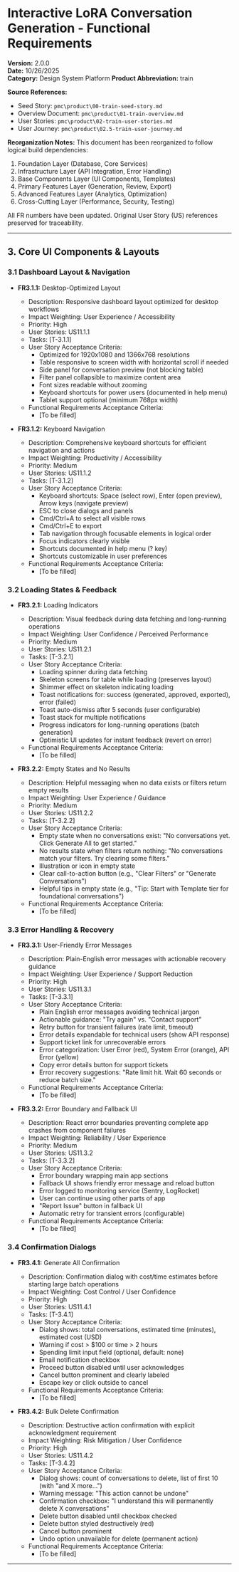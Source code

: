 # Interactive LoRA Conversation Generation - Functional Requirements
**Version:** 2.0.0  
**Date:** 10/26/2025  
**Category:** Design System Platform
**Product Abbreviation:** train

**Source References:**
- Seed Story: `pmc\product\00-train-seed-story.md`
- Overview Document: `pmc\product\01-train-overview.md`
- User Stories: `pmc\product\02-train-user-stories.md`
- User Journey: `pmc\product\02.5-train-user-journey.md`

**Reorganization Notes:**
This document has been reorganized to follow logical build dependencies:
1. Foundation Layer (Database, Core Services)
2. Infrastructure Layer (API Integration, Error Handling)
3. Base Components Layer (UI Components, Templates)
4. Primary Features Layer (Generation, Review, Export)
5. Advanced Features Layer (Analytics, Optimization)
6. Cross-Cutting Layer (Performance, Security, Testing)

All FR numbers have been updated. Original User Story (US) references preserved for traceability.

---


## 3. Core UI Components & Layouts

### 3.1 Dashboard Layout & Navigation

- **FR3.1.1:** Desktop-Optimized Layout
  * Description: Responsive dashboard layout optimized for desktop workflows
  * Impact Weighting: User Experience / Accessibility
  * Priority: High
  * User Stories: US11.1.1
  * Tasks: [T-3.1.1]
  * User Story Acceptance Criteria:
    - Optimized for 1920x1080 and 1366x768 resolutions
    - Table responsive to screen width with horizontal scroll if needed
    - Side panel for conversation preview (not blocking table)
    - Filter panel collapsible to maximize content area
    - Font sizes readable without zooming
    - Keyboard shortcuts for power users (documented in help menu)
    - Tablet support optional (minimum 768px width)
  * Functional Requirements Acceptance Criteria:
    - [To be filled]

- **FR3.1.2:** Keyboard Navigation
  * Description: Comprehensive keyboard shortcuts for efficient navigation and actions
  * Impact Weighting: Productivity / Accessibility
  * Priority: Medium
  * User Stories: US11.1.2
  * Tasks: [T-3.1.2]
  * User Story Acceptance Criteria:
    - Keyboard shortcuts: Space (select row), Enter (open preview), Arrow keys (navigate preview)
    - ESC to close dialogs and panels
    - Cmd/Ctrl+A to select all visible rows
    - Cmd/Ctrl+E to export
    - Tab navigation through focusable elements in logical order
    - Focus indicators clearly visible
    - Shortcuts documented in help menu (? key)
    - Shortcuts customizable in user preferences
  * Functional Requirements Acceptance Criteria:
    - [To be filled]

### 3.2 Loading States & Feedback

- **FR3.2.1:** Loading Indicators
  * Description: Visual feedback during data fetching and long-running operations
  * Impact Weighting: User Confidence / Perceived Performance
  * Priority: Medium
  * User Stories: US11.2.1
  * Tasks: [T-3.2.1]
  * User Story Acceptance Criteria:
    - Loading spinner during data fetching
    - Skeleton screens for table while loading (preserves layout)
    - Shimmer effect on skeleton indicating loading
    - Toast notifications for: success (generated, approved, exported), error (failed)
    - Toast auto-dismiss after 5 seconds (user configurable)
    - Toast stack for multiple notifications
    - Progress indicators for long-running operations (batch generation)
    - Optimistic UI updates for instant feedback (revert on error)
  * Functional Requirements Acceptance Criteria:
    - [To be filled]

- **FR3.2.2:** Empty States and No Results
  * Description: Helpful messaging when no data exists or filters return empty results
  * Impact Weighting: User Experience / Guidance
  * Priority: Medium
  * User Stories: US11.2.2
  * Tasks: [T-3.2.2]
  * User Story Acceptance Criteria:
    - Empty state when no conversations exist: "No conversations yet. Click Generate All to get started."
    - No results state when filters return nothing: "No conversations match your filters. Try clearing some filters."
    - Illustration or icon in empty state
    - Clear call-to-action button (e.g., "Clear Filters" or "Generate Conversations")
    - Helpful tips in empty state (e.g., "Tip: Start with Template tier for foundational conversations")
  * Functional Requirements Acceptance Criteria:
    - [To be filled]

### 3.3 Error Handling & Recovery

- **FR3.3.1:** User-Friendly Error Messages
  * Description: Plain-English error messages with actionable recovery guidance
  * Impact Weighting: User Experience / Support Reduction
  * Priority: High
  * User Stories: US11.3.1
  * Tasks: [T-3.3.1]
  * User Story Acceptance Criteria:
    - Plain English error messages avoiding technical jargon
    - Actionable guidance: "Try again" vs. "Contact support"
    - Retry button for transient failures (rate limit, timeout)
    - Error details expandable for technical users (show API response)
    - Support ticket link for unrecoverable errors
    - Error categorization: User Error (red), System Error (orange), API Error (yellow)
    - Copy error details button for support tickets
    - Error recovery suggestions: "Rate limit hit. Wait 60 seconds or reduce batch size."
  * Functional Requirements Acceptance Criteria:
    - [To be filled]

- **FR3.3.2:** Error Boundary and Fallback UI
  * Description: React error boundaries preventing complete app crashes from component failures
  * Impact Weighting: Reliability / User Experience
  * Priority: Medium
  * User Stories: US11.3.2
  * Tasks: [T-3.3.2]
  * User Story Acceptance Criteria:
    - Error boundary wrapping main app sections
    - Fallback UI shows friendly error message and reload button
    - Error logged to monitoring service (Sentry, LogRocket)
    - User can continue using other parts of app
    - "Report Issue" button in fallback UI
    - Automatic retry for transient errors (configurable)
  * Functional Requirements Acceptance Criteria:
    - [To be filled]

### 3.4 Confirmation Dialogs

- **FR3.4.1:** Generate All Confirmation
  * Description: Confirmation dialog with cost/time estimates before starting large batch operations
  * Impact Weighting: Cost Control / User Confidence
  * Priority: High
  * User Stories: US11.4.1
  * Tasks: [T-3.4.1]
  * User Story Acceptance Criteria:
    - Dialog shows: total conversations, estimated time (minutes), estimated cost (USD)
    - Warning if cost > $100 or time > 2 hours
    - Spending limit input field (optional, default: none)
    - Email notification checkbox
    - Proceed button disabled until user acknowledges
    - Cancel button prominent and clearly labeled
    - Escape key or click outside to cancel
  * Functional Requirements Acceptance Criteria:
    - [To be filled]

- **FR3.4.2:** Bulk Delete Confirmation
  * Description: Destructive action confirmation with explicit acknowledgment requirement
  * Impact Weighting: Risk Mitigation / User Confidence
  * Priority: High
  * User Stories: US11.4.2
  * Tasks: [T-3.4.2]
  * User Story Acceptance Criteria:
    - Dialog shows: count of conversations to delete, list of first 10 (with "and X more...")
    - Warning message: "This action cannot be undone"
    - Confirmation checkbox: "I understand this will permanently delete X conversations"
    - Delete button disabled until checkbox checked
    - Delete button styled destructively (red)
    - Cancel button prominent
    - Undo option unavailable for delete (permanent action)
  * Functional Requirements Acceptance Criteria:
    - [To be filled]

---
